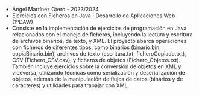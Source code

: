   * Ángel Martínez Otero - 2023/2024
  * Ejercicios con Ficheros en Java | Desarrollo de Aplicaciones Web (1ºDAW)
  * Consiste en la implementación de ejercicios de programación en Java relacionados con el manejo de ficheros, incluyendo la lectura y escritura de archivos binarios, de texto, y XML. El proyecto abarca operaciones con ficheros de diferentes tipos, como binarios (binario.bin, copiaBinario.bin), archivos de texto (escritura.txt, ficheroCopiado.txt), CSV (Fichero_CSV.csv), y ficheros de objetos (Fichero_Objetos.txt). También incluye ejercicios sobre la conversión de objetos en XML y viceversa, utilizando técnicas como serialización y deserialización de objetos, además de la manipulación de flujos de datos (binarios y de caracteres) y utilidades para trabajar con XML.
